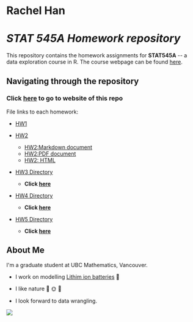 # Rachel Han 
# *STAT 545A Homework repository*
This repository contains the homework assignments for __STAT545A__ -- a data exploration course in R. The course webpage can be found [here](https://stat545.stat.ubc.ca/).

## Navigating through the repository
### Click [here](https://stat545-ubc-hw-2019-20.github.io/stat545-hw-hanrach) to go to website of this repo 
File links to each homework:
- [HW1](https://github.com/STAT545-UBC-hw-2019-20/stat545-hw-hanrach/tree/master/hw1)
- [HW2](https://github.com/STAT545-UBC-hw-2019-20/stat545-hw-hanrach/tree/master/hw2)
  - [HW2:Markdown document](https://github.com/STAT545-UBC-hw-2019-20/stat545-hw-hanrach/tree/master/hw2/homework2.md)
  - [HW2:PDF document](https://github.com/STAT545-UBC-hw-2019-20/stat545-hw-hanrach/tree/master/hw2/homework2.pdf)
  - [HW2: HTML](https://github.com/STAT545-UBC-hw-2019-20/stat545-hw-hanrach/blob/master/hw2/homework2.html)
  
- [HW3 Directory](https://github.com/STAT545-UBC-hw-2019-20/stat545-hw-hanrach/tree/master/hw3)
  - **Click [here](https://stat545-ubc-hw-2019-20.github.io/stat545-hw-hanrach/hw3/homework3.html)**
  
- [HW4 Directory](https://github.com/STAT545-UBC-hw-2019-20/stat545-hw-hanrach/tree/master/hw4)
  - **Click [here](https://stat545-ubc-hw-2019-20.github.io/stat545-hw-hanrach/hw4/hw4.html)**
  
- [HW5 Directory](https://github.com/STAT545-UBC-hw-2019-20/stat545-hw-hanrach/tree/master/hw5)
  - **Click [here](https://stat545-ubc-hw-2019-20.github.io/stat545-hw-hanrach/hw5/hw5.html)**
  
  


## About Me
I'm a graduate student at UBC Mathematics, Vancouver. 

- I work on modelling [Lithim ion batteries](https://en.wikipedia.org/wiki/Lithium-ion_battery) :battery:
- I like nature :evergreen_tree: :sun_with_face: :hibiscus:

- I look forward to data wrangling.


![](https://media.giphy.com/media/lJNoBCvQYp7nq/giphy.gif)
